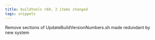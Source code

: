 ```yaml
---
title: buildtools r60, 2 items changed
tags: snippets
---
```


Remove sections of UpdateBuildVersionNumbers.sh made redundant by new system
